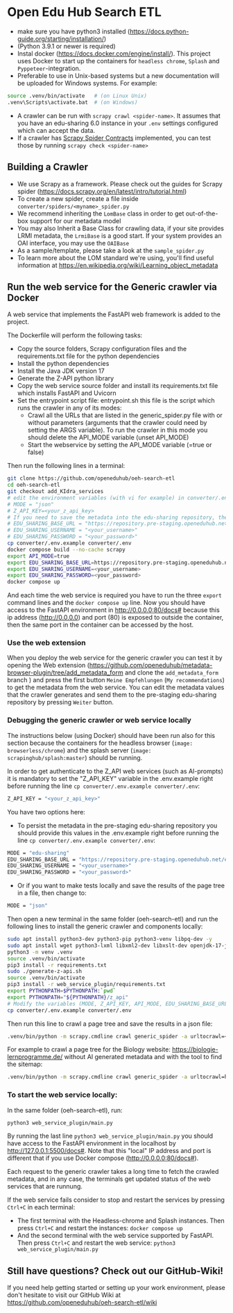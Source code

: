 # Open Edu Hub Search ETL

- make sure you have python3 installed (<https://docs.python-guide.org/starting/installation/>)
- (Python 3.9.1 or newer is required)
- Instal docker (https://docs.docker.com/engine/install/). This project uses Docker to start up the containers for `headless chrome`, `Splash` and `Pyppeteer`-integration.
- Preferable to use in Unix-based systems but a new documentation will be uploaded for Windows systems. For example:
```bash
source .venv/bin/activate   # (on Linux Unix)
.venv\Scripts\activate.bat  # (on Windows)
```
- A crawler can be run with `scrapy crawl <spider-name>`. It assumes that you have an edu-sharing 6.0 instance in your `.env` settings configured which can accept the data.
- If a crawler has [Scrapy Spider Contracts](https://docs.scrapy.org/en/latest/topics/contracts.html#spiders-contracts) implemented, you can test those by running `scrapy check <spider-name>`


## Building a Crawler

- We use Scrapy as a framework. Please check out the guides for Scrapy spider (https://docs.scrapy.org/en/latest/intro/tutorial.html)
- To create a new spider, create a file inside `converter/spiders/<myname>_spider.py`
- We recommend inheriting the `LomBase` class in order to get out-of-the-box support for our metadata model
- You may also Inherit a Base Class for crawling data, if your site provides LRMI metadata, the `LrmiBase` is a good start. If your system provides an OAI interface, you may use the `OAIBase`
- As a sample/template, please take a look at the `sample_spider.py`
- To learn more about the LOM standard we're using, you'll find useful information at https://en.wikipedia.org/wiki/Learning_object_metadata

## Run the web service for the Generic crawler via Docker

A web service that implements the FastAPI web framework is added to the project.

The Dockerfile will perform the following tasks:
- Copy the source folders, Scrapy configuration files and the requirements.txt file for the python dependencies
- Install the python dependencies
- Install the Java JDK version 17 
- Generate the Z-API python library
- Copy the web service source folder and install its requirements.txt file which installs FastAPI and Uvicorn
- Set the entrypoint script file: entrypoint.sh this file is the script which runs the crawler in any of its modes:
    - Crawl all the URLs that are listed in the generic_spider.py file with or without parameters (arguments that the crawler could need by setting the ARGS variable). To run the crawler in this mode you should delete the API_MODE variable (unset API_MODE)
    - Start the webservice by setting the API_MODE variable (=true or false)


Then run the following lines in a terminal:

```bash
git clone https://github.com/openeduhub/oeh-search-etl
cd oeh-search-etl
git checkout add_KIdra_services
# edit the environment variables (with vi for example) in converter/.env.example then make sure that this values are set correctly:
# MODE = "json"
# Z_API_KEY=<your_z_api_key>
# If you need to save the metadata into the edu-sharing repository, then set the following variables:
# EDU_SHARING_BASE_URL = "https://repository.pre-staging.openeduhub.net/edu-sharing/"
# EDU_SHARING_USERNAME = "<your_username>"
# EDU_SHARING_PASSWORD = "<your_password>"
cp converter/.env.example converter/.env
docker compose build --no-cache scrapy
export API_MODE=true
export EDU_SHARING_BASE_URL=https://repository.pre-staging.openeduhub.net/edu-sharing/
export EDU_SHARING_USERNAME=<your_username>
export EDU_SHARING_PASSWORD=<your_password>
docker compose up
```
And each time the web service is required you have to run the three `export` command lines and the `docker compose up` line. Now you should have access to the FastAPI environment in http://0.0.0.0:80/docs# because this ip address (http://0.0.0.0) and port (80) is exposed to outside the container, then the same port in the container can be accessed by the host.

### Use the web extension

When you deploy the web service for the generic crawler you can test it by opening the Web extension (https://github.com/openeduhub/metadata-browser-plugin/tree/add_metadata_form and clone the `add_metadata_form` branch ) and press the first button `Meine Empfehlungen` (`My recommendations`) to get the metadata from the web service. You can edit the metadata values that the crawler generates and send them to the pre-staging edu-sharing repository by pressing `Weiter` button.


### Debugging the generic crawler or web service locally

The instructions below (using Docker) should have been run also for this section because the containers for the headless browser (`image: browserless/chrome`) and the splash server (`image: scrapinghub/splash:master`) should be running.

In order to get authenticate to the Z_API web services (such as AI-prompts) it is mandatory to set the "Z_API_KEY" variable in the .env.example right before running the line `cp converter/.env.example converter/.env`:
```bash
Z_API_KEY = "<your_z_api_key>"
```

You have two options here:
- To persist the metadata in the pre-staging edu-sharing repository you should provide this values in the .env.example right before running the line `cp converter/.env.example converter/.env`:
```bash
MODE = "edu-sharing"
EDU_SHARING_BASE_URL = "https://repository.pre-staging.openeduhub.net/edu-sharing/"
EDU_SHARING_USERNAME = "<your_username>"
EDU_SHARING_PASSWORD = "<your_password>"
```
- Or if you want to make tests locally and save the results of the page tree in a file, then change to:
```bash
MODE = "json"
```

Then open a new terminal in the same folder (oeh-search-etl) and run the following lines to install the generic crawler and components locally:
```bash
sudo apt install python3-dev python3-pip python3-venv libpq-dev -y
sudo apt install wget python3-lxml libxml2-dev libxslt-dev openjdk-17-jre-headless npm -y
python3 -m venv .venv
source .venv/bin/activate
pip3 install -r requirements.txt
sudo ./generate-z-api.sh
source .venv/bin/activate
pip3 install -r web_service_plugin/requirements.txt
export PYTHONPATH=$PYTHONPATH:`pwd`
export PYTHONPATH="${PYTHONPATH}/z_api"
# Modify the variables (MODE, Z_API_KEY, API_MODE, EDU_SHARING_BASE_URL, EDU_SHARING_USERNAME, EDU_SHARING_PASSWORD) in converter/.env.example as is shown above
cp converter/.env.example converter/.env
```

Then run this line to crawl a page tree and save the results in a json file:

```bash
.venv/bin/python -m scrapy.cmdline crawl generic_spider -a urltocrawl=<your_url> -a ai_enabled=False -a find_sitemap=True -O <output_file>
```

For example to crawl a page tree for the Biology website: https://biologie-lernprogramme.de/ without AI generated metadata and with the tool to find the sitemap:

```bash
.venv/bin/python -m scrapy.cmdline crawl generic_spider -a urltocrawl=https://biologie-lernprogramme.de/ -a ai_enabled=False -a find_sitemap=True -O ../../Page_tree_logs/biologie_lernprogramme/generic_spider.json
```


### To start the web service locally:

In the same folder (oeh-search-etl), run:
```bash
python3 web_service_plugin/main.py
```

By running the last line `python3 web_service_plugin/main.py` you should have access to the FastAPI environment in the localhost by http://127.0.0.1:5500/docs#. Note that this "local" IP address and port is different that if you use Docker compose (http://0.0.0.0:80/docs#).

Each request to the generic crawler takes a long time to fetch the crawled metadata, and in any case, the terminals get updated status of the web services that are runnung.

If the web service fails consider to stop and restart the services by pressing `Ctrl+C` in each terminal:
- The first terminal with the Headless-chrome and Splash instances. Then press `Ctrl+C` and restart the instances: `docker compose up`
- And the second terminal with the web service supported by FastAPI. Then press `Ctrl+C` and restart the web service: `python3 web_service_plugin/main.py`


## Still have questions? Check out our GitHub-Wiki!
If you need help getting started or setting up your work environment, please don't hesitate to visit our GitHub Wiki at https://github.com/openeduhub/oeh-search-etl/wiki
